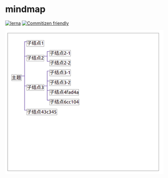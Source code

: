 # mindmap
[![lerna](https://img.shields.io/badge/maintained%20with-lerna-cc00ff.svg)](https://lerna.js.org/) [![Commitizen friendly](https://img.shields.io/badge/commitizen-friendly-brightgreen.svg)](http://commitizen.github.io/cz-cli/)



![](2021-07-29-14-06-34.png)


<!-- ### 参考 -->

<!-- lerna配置：
- [](https://medium.com/rewrite-tech/how-to-create-a-monorepo-with-lerna-3ed6dfec5021) -->